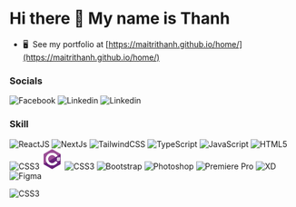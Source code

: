 # Hi there 👋 My name is Thanh

* 🖥️  See my portfolio at [https://maitrithanh.github.io/home/](https://maitrithanh.github.io/home/)

### Socials
<a href="https://facebook.com/BluMTT" target="_blank" rel="noreferrer" style="text-decoration:none !important">
  <img src="https://upload.wikimedia.org/wikipedia/commons/thumb/5/51/Facebook_f_logo_%282019%29.svg/2048px-Facebook_f_logo_%282019%29.svg.png" width="36" height="36" alt="Facebook" />
</a>
<a href="https://linkedin.com/in/thanhdev" target="_blank" rel="noreferrer" style="text-decoration:none !important">
  <img src="https://upload.wikimedia.org/wikipedia/commons/thumb/c/ca/LinkedIn_logo_initials.png/768px-LinkedIn_logo_initials.png" width="36" height="36" alt="Linkedin" />
</a>
<a href="https://www.youtube.com/channel/UCxtkn_esM8hVuhhvvhMdG5w" target="_blank" rel="noreferrer" style="text-decoration:none !important">
  <img src="https://cdn-icons-png.flaticon.com/512/1384/1384060.png" width="36" height="36" alt="Linkedin" />
</a>


### Skill
<p align="left">
  <a href="https://reactjs.org/" target="_blank" rel="noreferrer" style="text-decoration:none !important">
    <img src="https://raw.githubusercontent.com/danielcranney/readme-generator/main/public/icons/skills/react-colored.svg" width="36" height="36" alt="ReactJS" />
  </a>
  <a href="https://nextjs.org/docs" target="_blank" rel="noreferrer" style="text-decoration:none !important">
    <img src="https://raw.githubusercontent.com/danielcranney/readme-generator/main/public/icons/skills/nextjs-colored.svg" width="36" height="36" alt="NextJs" />
  </a>
  <a href="https://tailwindcss.com/" target="_blank" rel="noreferrer" style="text-decoration:none !important">
    <img src="https://raw.githubusercontent.com/danielcranney/readme-generator/main/public/icons/skills/tailwindcss-colored.svg" width="36" height="36" alt="TailwindCSS" />
  </a>
  <a href="https://www.typescriptlang.org/" target="_blank" rel="noreferrer" style="text-decoration:none !important">
    <img src="https://raw.githubusercontent.com/danielcranney/readme-generator/main/public/icons/skills/typescript-colored.svg" width="36" height="36" alt="TypeScript" />
  </a>
  <a href="https://developer.mozilla.org/en-US/docs/Web/JavaScript" target="_blank" rel="noreferrer" style="text-decoration:none !important">
    <img src="https://raw.githubusercontent.com/danielcranney/readme-generator/main/public/icons/skills/javascript-colored.svg" width="36" height="36" alt="JavaScript" />
  </a>
  <a href="https://developer.mozilla.org/en-US/docs/Glossary/HTML5" target="_blank" rel="noreferrer" style="text-decoration:none !important">
    <img src="https://raw.githubusercontent.com/danielcranney/readme-generator/main/public/icons/skills/html5-colored.svg" width="36" height="36" alt="HTML5" />
  </a>
  <a href="https://www.w3.org/TR/CSS/#css" target="_blank" rel="noreferrer" style="text-decoration:none !important">
    <img src="https://raw.githubusercontent.com/danielcranney/readme-generator/main/public/icons/skills/css3-colored.svg" width="36" height="36" alt="CSS3" />
  </a>
  <a href="https://www.w3.org/TR/CSS/#css](https://www.w3schools.com/cs/index.php" target="_blank" rel="noreferrer" style="text-decoration:none !important">
    <img src="https://raw.githubusercontent.com/devicons/devicon/master/icons/csharp/csharp-original.svg" width="36" height="36" alt="CSS3" />
  </a>
  <a href="https://www.w3schools.com/sql/default.asp" target="_blank" rel="noreferrer" style="text-decoration:none !important">
    <img src="https://cdn-icons-png.flaticon.com/512/5968/5968364.png" width="36" height="36" alt="CSS3" />
  </a>
  <a href="https://getbootstrap.com/" target="_blank" rel="noreferrer" style="text-decoration:none !important">
    <img src="https://raw.githubusercontent.com/danielcranney/readme-generator/main/public/icons/skills/bootstrap-colored.svg" width="36" height="36" alt="Bootstrap" />
  </a>
  <a href="https://www.adobe.com/uk/products/photoshop.html" target="_blank" rel="noreferrer" style="text-decoration:none !important">
      <img src="https://raw.githubusercontent.com/danielcranney/readme-generator/main/public/icons/skills/photoshop-colored.svg" width="36" height="36" alt="Photoshop" />
  </a>
  <a href="https://www.adobe.com/uk/products/premiere.html" target="_blank" rel="noreferrer" style="text-decoration:none !important">
    <img src="https://raw.githubusercontent.com/danielcranney/readme-generator/main/public/icons/skills/premierepro-colored.svg" width="36" height="36" alt="Premiere Pro" />
  </a>
  <a href="https://www.adobe.com/uk/products/xd.html" target="_blank" rel="noreferrer" style="text-decoration:none !important">
    <img src="https://raw.githubusercontent.com/danielcranney/readme-generator/main/public/icons/skills/xd-colored.svg" width="36" height="36" alt="XD" />
  </a>
  <a href="https://www.figma.com/" target="_blank" rel="noreferrer" style="text-decoration:none !important">
    <img src="https://raw.githubusercontent.com/danielcranney/readme-generator/main/public/icons/skills/figma-colored.svg" width="36" height="36" alt="Figma" />
  </a>
</p>
<img src="https://media.tenor.com/VpZ2Nf5gdRYAAAAM/pc-banging.gif" width="150" height="150" alt="CSS3" />
